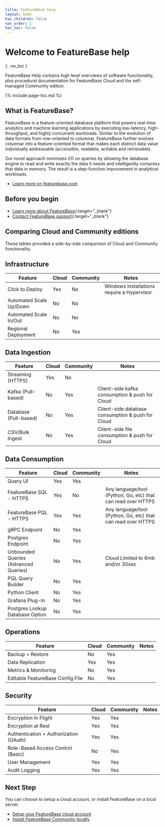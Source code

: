 ```yaml
---
title: FeatureBase help
layout: home
has_children: false
nav_order: 1
has_toc: false
---
```


# Welcome to FeatureBase help
{: .no_toc }

FeatureBase Help contains high level overviews of software functionality, plus procedural documentation for FeatureBase Cloud and the self-managed Community edition.

{% include page-toc.md %}

## What is FeatureBase?

FeatureBase is a feature-oriented database platform that powers real-time analytics and machine learning applications by executing low-latency, high-throughput, and highly concurrent workloads. Similar to the evolution of data formats from row-oriented to columnar, FeatureBase further evolves columnar into a feature-oriented format that makes each distinct data value individually addressable (accessible, readable, writable and retrievable).

Our novel approach minimizes I/O on queries by allowing the database engine to read and write exactly the data it needs and intelligently compress that data in memory. The result is a step-function improvement in analytical workloads.

* [Learn more on featurebase.com](https://featurebase.com)

## Before you begin

* [Learn more about FeatureBase](https://www.featurebase.com/){:target="_blank"}
* [Contact FeatureBase support](https://www.featurebase.com/contact-us){:target="_blank"}

## Comparing Cloud and Community editions

These tables provided a side-by-side comparison of Cloud and Community functionality.

## Infrastructure

| Feature | Cloud  | Community  | Notes  |
| ------ | ----- | ----------- | ----------- |
| Click to Deploy |  Yes | No | Windows installations require a Hypervisor  |
| Automated Scale Up/Down|  No | No |   |
| Automated Scale In/Out |  No | No |   |
| Regional Deployment |  No | Yes |   |

## Data Ingestion

| Feature | Cloud  | Community  | Notes  |
| ------ | ----- | ----------- | ----------- |
| Streaming (HTTPS)  |  Yes | No |   |
| Kafka (Pull-based) |  No | Yes | Client-side kafka consumption & push for Cloud |
| Database (Pull-based) |  No | Yes |  Client-side database consumption & push for Cloud |
| CSV/Bulk Ingest  |  No | Yes |  Client-side file consumption & push for Cloud |

## Data Consumption

| Feature | Cloud  | Community  | Notes  |
| ------ | ----- | ----------- | ----------- |
| Query UI  |  Yes | Yes |   |
| FeatureBase SQL - HTTPS |  Yes | No | Any language/tool (Python, Go, etc) that can read over HTTPS  |
| FeatureBase PQL - HTTPS |  Yes | Yes | Any language/tool (Python, Go, etc) that can read over HTTPS  |
| gRPC Endpoint |  No | Yes |   |
| Postgres Endpoint |  No | Yes |   |
| Unbounded Queries (Advanced Queries) |  No | Yes | Cloud Limited to 6mb and/or 30sec  |
| PQL Query Builder |  No | Yes |   |
| Python Client |  No | Yes |   |
| Grafana Plug-In |  No | Yes |   |
| Postgres Lookup Database Option |  No | Yes |   |

## Operations

| Feature | Cloud  | Community  | Notes  |
| ------ | ----- | ----------- | ----------- |
| Backup + Restore |  No | Yes |   |
| Data Replication |  Yes | Yes |  |
| Metrics & Monitoring |  No | Yes |   |
| Editable FeatureBase Config File |  No | Yes |   |

## Security

| Feature | Cloud  | Community  | Notes  |
| ------ | ----- | ----------- | ----------- |
| Encryption In Flight |  Yes | Yes |  |
| Encryption at Rest |  Yes | Yes |   |
| Authentication + Authorization (OAuth) |  Yes | Yes |  |
| Role-Based Access Control (Basic) |  No | Yes |   |
| User Management |  Yes | Yes |  |
| Audit Logging |  Yes | Yes |   |

## Next Step

You can choose to setup a cloud account, or install FeatureBase on a local server.

* [Setup your FeatureBase cloud account](/docs/cloud/cloud-home)
* [Install FeatureBase Community locally](/docs/community/com-home)
